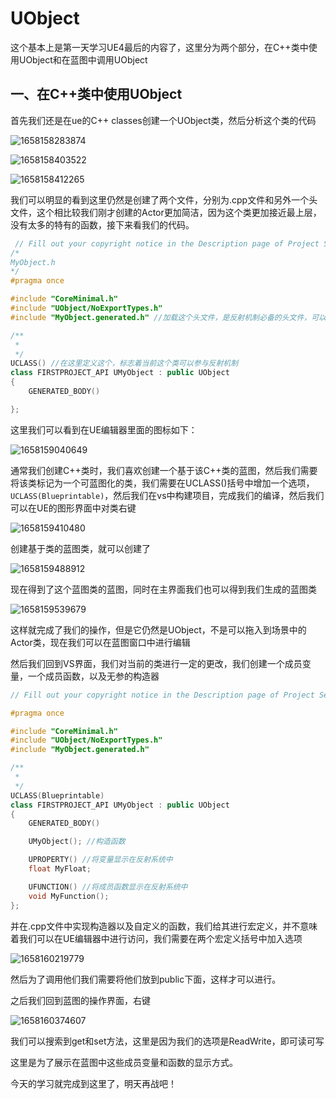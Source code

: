 # UObject

这个基本上是第一天学习UE4最后的内容了，这里分为两个部分，在C++类中使用UObject和在蓝图中调用UObject

## 一、在C++类中使用UObject

首先我们还是在ue的C++ classes创建一个UObject类，然后分析这个类的代码

![1658158283874](image/UObject/1658158283874.png)

![1658158403522](image/UObject/1658158403522.png)

![1658158412265](image/UObject/1658158412265.png)

我们可以明显的看到这里仍然是创建了两个文件，分别为.cpp文件和另外一个头文件，这个相比较我们刚才创建的Actor更加简洁，因为这个类更加接近最上层，没有太多的特有的函数，接下来看我们的代码。

```cpp
 // Fill out your copyright notice in the Description page of Project Settings.
/*
MyObject.h
*/
#pragma once

#include "CoreMinimal.h"
#include "UObject/NoExportTypes.h"
#include "MyObject.generated.h" //加载这个头文件，是反射机制必备的头文件，可以进行反射，当然反射之后也方便我们进行垃圾回收

/**
 * 
 */
UCLASS() //在这里定义这个，标志着当前这个类可以参与反射机制
class FIRSTPROJECT_API UMyObject : public UObject
{
	GENERATED_BODY()

};

```

这里我们可以看到在UE编辑器里面的图标如下：

![1658159040649](image/UObject/1658159040649.png)

通常我们创建C++类时，我们喜欢创建一个基于该C++类的蓝图，然后我们需要将该类标记为一个可蓝图化的类，我们需要在UCLASS()括号中增加一个选项，`UCLASS(Blueprintable)`，然后我们在vs中构建项目，完成我们的编译，然后我们可以在UE的图形界面中对类右键

![1658159410480](image/UObject/1658159410480.png)

创建基于类的蓝图类，就可以创建了

![1658159488912](image/UObject/1658159488912.png)

现在得到了这个蓝图类的蓝图，同时在主界面我们也可以得到我们生成的蓝图类

![1658159539679](image/UObject/1658159539679.png)

这样就完成了我们的操作，但是它仍然是UObject，不是可以拖入到场景中的Actor类，现在我们可以在蓝图窗口中进行编辑

然后我们回到VS界面，我们对当前的类进行一定的更改，我们创建一个成员变量，一个成员函数，以及无参的构造器

```cpp
// Fill out your copyright notice in the Description page of Project Settings.

#pragma once

#include "CoreMinimal.h"
#include "UObject/NoExportTypes.h"
#include "MyObject.generated.h"

/**
 * 
 */
UCLASS(Blueprintable)
class FIRSTPROJECT_API UMyObject : public UObject
{
	GENERATED_BODY()

	UMyObject(); //构造函数

	UPROPERTY() //将变量显示在反射系统中
	float MyFloat;

	UFUNCTION() //将成员函数显示在反射系统中
	void MyFunction();
};

```

并在.cpp文件中实现构造器以及自定义的函数，我们给其进行宏定义，并不意味着我们可以在UE编辑器中进行访问，我们需要在两个宏定义括号中加入选项

![1658160219779](image/UObject/1658160219779.png)

然后为了调用他们我们需要将他们放到public下面，这样才可以进行。

之后我们回到蓝图的操作界面，右键

![1658160374607](image/UObject/1658160374607.png)

我们可以搜索到get和set方法，这里是因为我们的选项是ReadWrite，即可读可写

这里是为了展示在蓝图中这些成员变量和函数的显示方式。

今天的学习就完成到这里了，明天再战吧！

